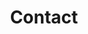 ---
title: "Contact"
description : "this is a meta description"

office:
  title : "How to Contact"
  mobile : "9312504534"
  email : "demo@email.com"
  location : "Crossville, Tennessee"
  content : "If you wish to speak to us, you can call, email, or use the contact form down below"

# opening hour
opening_hour:
  title : "Hours of Contact"
  day_time:
    - "**Monday: 9:00am – 5:00pm**"
    - "**Tuesday: 9:00am – 5:00pm**"
    - "**Wednesday: 9:00am – 5:00pm**"
    - "**Thursday: 9:00am – 5:00pm**"
    - "**Friday: 9:00am – 5:00pm**"
    - "**Saturday: 9:00am – 5:00pm**"
    - "**Sunday: Closed**"
    
draft: false
---